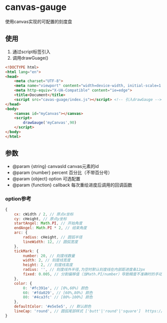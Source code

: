 # canvas-gauge
使用canvas实现的可配置的刻度盘
## 使用
1. 通过script标签引入
2. 调用drawGuage()
``` html
<!DOCTYPE html>
<html lang="en">
<head>
    <meta charset="UTF-8">
    <meta name="viewport" content="width=device-width, initial-scale=1.0">
    <meta http-equiv="X-UA-Compatible" content="ie=edge">
    <title>Document</title>
    <script src="cavas-guage/index.js"></script> <!-- 引入drawGauge -->
</head>
<body>
    <canvas id="myCanvas"></canvas>
    <script>
        drawGauge('myCanvas',90)
    </script>
</body>
</html>
```
## 参数
- @param {string} canvasId canvas元素的id
- @param {number} percent 百分比（不带百分号）
- @param {object} option 可选配置
- @param {function} callback 每次重绘进度后调用的回调函数

### option参考
``` js
{
    cx: cWidth / 2, // 原点x坐标
    cy: cHeight, // 原点y坐标
    startAngel: Math.PI, // 开始角度
    endAngel: Math.PI * 2, // 结束角度
    arc: {
        radius: cHeight, // 圆弧半径
        lineWidth: 12, // 圆弧宽度
    },
    tickMark: {
        number: 20, // 刻度线数量
        width: 2, // 刻度线宽度
        height: 2, // 刻度线高度
        radius: '', // 刻度线外半径,为空时默认刻度线在内部距进度条12px
        fixed: 0.005, // 分割偏移值（当Math.PI/number）导致精度不准确时的手动修复值
    },
    color: {
        0: '#fc391e', // [0%,60%) 颜色
        60: '#fda029', // [60%,80%) 颜色
        80: '#4ca3fc' // [80%-100%] 颜色
    },
    defaultColor: '#e5e5e5', // 默认颜色
    lineCap: 'round', // 圆弧尾部样式 ['butt'|'round'|'square']  https://developer.mozilla.org/zh-CN/docs/Web/API/CanvasRenderingContext2D/lineCap
}
```
